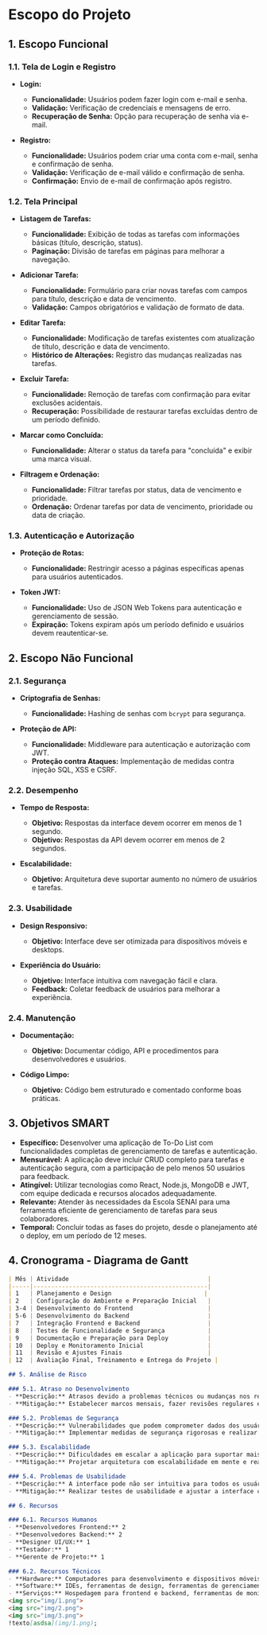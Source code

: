 # Escopo do Projeto

## 1. Escopo Funcional

### 1.1. Tela de Login e Registro
- **Login:**
  - **Funcionalidade:** Usuários podem fazer login com e-mail e senha.
  - **Validação:** Verificação de credenciais e mensagens de erro.
  - **Recuperação de Senha:** Opção para recuperação de senha via e-mail.

- **Registro:**
  - **Funcionalidade:** Usuários podem criar uma conta com e-mail, senha e confirmação de senha.
  - **Validação:** Verificação de e-mail válido e confirmação de senha.
  - **Confirmação:** Envio de e-mail de confirmação após registro.

### 1.2. Tela Principal
- **Listagem de Tarefas:**
  - **Funcionalidade:** Exibição de todas as tarefas com informações básicas (título, descrição, status).
  - **Paginação:** Divisão de tarefas em páginas para melhorar a navegação.

- **Adicionar Tarefa:**
  - **Funcionalidade:** Formulário para criar novas tarefas com campos para título, descrição e data de vencimento.
  - **Validação:** Campos obrigatórios e validação de formato de data.

- **Editar Tarefa:**
  - **Funcionalidade:** Modificação de tarefas existentes com atualização de título, descrição e data de vencimento.
  - **Histórico de Alterações:** Registro das mudanças realizadas nas tarefas.

- **Excluir Tarefa:**
  - **Funcionalidade:** Remoção de tarefas com confirmação para evitar exclusões acidentais.
  - **Recuperação:** Possibilidade de restaurar tarefas excluídas dentro de um período definido.

- **Marcar como Concluída:**
  - **Funcionalidade:** Alterar o status da tarefa para "concluída" e exibir uma marca visual.

- **Filtragem e Ordenação:**
  - **Funcionalidade:** Filtrar tarefas por status, data de vencimento e prioridade.
  - **Ordenação:** Ordenar tarefas por data de vencimento, prioridade ou data de criação.

### 1.3. Autenticação e Autorização
- **Proteção de Rotas:**
  - **Funcionalidade:** Restringir acesso a páginas específicas apenas para usuários autenticados.

- **Token JWT:**
  - **Funcionalidade:** Uso de JSON Web Tokens para autenticação e gerenciamento de sessão.
  - **Expiração:** Tokens expiram após um período definido e usuários devem reautenticar-se.

## 2. Escopo Não Funcional

### 2.1. Segurança
- **Criptografia de Senhas:**
  - **Funcionalidade:** Hashing de senhas com `bcrypt` para segurança.
  
- **Proteção de API:**
  - **Funcionalidade:** Middleware para autenticação e autorização com JWT.
  - **Proteção contra Ataques:** Implementação de medidas contra injeção SQL, XSS e CSRF.

### 2.2. Desempenho
- **Tempo de Resposta:**
  - **Objetivo:** Respostas da interface devem ocorrer em menos de 1 segundo.
  - **Objetivo:** Respostas da API devem ocorrer em menos de 2 segundos.

- **Escalabilidade:**
  - **Objetivo:** Arquitetura deve suportar aumento no número de usuários e tarefas.

### 2.3. Usabilidade
- **Design Responsivo:**
  - **Objetivo:** Interface deve ser otimizada para dispositivos móveis e desktops.
  
- **Experiência do Usuário:**
  - **Objetivo:** Interface intuitiva com navegação fácil e clara.
  - **Feedback:** Coletar feedback de usuários para melhorar a experiência.

### 2.4. Manutenção
- **Documentação:**
  - **Objetivo:** Documentar código, API e procedimentos para desenvolvedores e usuários.
  
- **Código Limpo:**
  - **Objetivo:** Código bem estruturado e comentado conforme boas práticas.

## 3. Objetivos SMART

- **Específico:** Desenvolver uma aplicação de To-Do List com funcionalidades completas de gerenciamento de tarefas e autenticação.
- **Mensurável:** A aplicação deve incluir CRUD completo para tarefas e autenticação segura, com a participação de pelo menos 50 usuários para feedback.
- **Atingível:** Utilizar tecnologias como React, Node.js, MongoDB e JWT, com equipe dedicada e recursos alocados adequadamente.
- **Relevante:** Atender às necessidades da Escola SENAI para uma ferramenta eficiente de gerenciamento de tarefas para seus colaboradores.
- **Temporal:** Concluir todas as fases do projeto, desde o planejamento até o deploy, em um período de 12 meses.

## 4. Cronograma - Diagrama de Gantt

```markdown
| Mês | Atividade                                       |
|-----|-------------------------------------------------|
| 1   | Planejamento e Design                          |
| 2   | Configuração do Ambiente e Preparação Inicial   |
| 3-4 | Desenvolvimento do Frontend                     |
| 5-6 | Desenvolvimento do Backend                      |
| 7   | Integração Frontend e Backend                   |
| 8   | Testes de Funcionalidade e Segurança            |
| 9   | Documentação e Preparação para Deploy           |
| 10  | Deploy e Monitoramento Inicial                  |
| 11  | Revisão e Ajustes Finais                        |
| 12  | Avaliação Final, Treinamento e Entrega do Projeto |

## 5. Análise de Risco

### 5.1. Atraso no Desenvolvimento
- **Descrição:** Atrasos devido a problemas técnicos ou mudanças nos requisitos.
- **Mitigação:** Estabelecer marcos mensais, fazer revisões regulares e manter comunicação constante com a equipe.

### 5.2. Problemas de Segurança
- **Descrição:** Vulnerabilidades que podem comprometer dados dos usuários.
- **Mitigação:** Implementar medidas de segurança rigorosas e realizar testes de segurança periódicos.

### 5.3. Escalabilidade
- **Descrição:** Dificuldades em escalar a aplicação para suportar mais usuários.
- **Mitigação:** Projetar arquitetura com escalabilidade em mente e realizar testes de carga.

### 5.4. Problemas de Usabilidade
- **Descrição:** A interface pode não ser intuitiva para todos os usuários.
- **Mitigação:** Realizar testes de usabilidade e ajustar a interface com base no feedback.

## 6. Recursos

### 6.1. Recursos Humanos
- **Desenvolvedores Frontend:** 2
- **Desenvolvedores Backend:** 2
- **Designer UI/UX:** 1
- **Testador:** 1
- **Gerente de Projeto:** 1

### 6.2. Recursos Técnicos
- **Hardware:** Computadores para desenvolvimento e dispositivos móveis para testes.
- **Software:** IDEs, ferramentas de design, ferramentas de gerenciamento de projeto.
- **Serviços:** Hospedagem para frontend e backend, ferramentas de monitoramento e análise.
<img src="img/1.png">
<img src="img/2.png">
<img src="img/3.png">
!texto[asdsa](img/1.png);